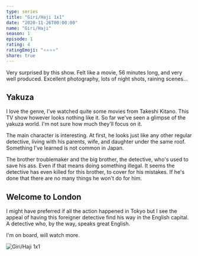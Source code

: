 ```yaml
---
type: series
title: "Giri/Haji 1x1"
date: "2020-11-26T00:00:00"
name: "Giri/Haji"
season: 1
episode: 1
rating: 4
ratingEmoji: "⭐️⭐️⭐️⭐️"
share: true
---
```


Very surprised by this show. Felt like a movie, 56 minutes long, and very well produced. Excellent photography, lots of night shots, raining scenes...

## Yakuza

I love the genre, I've watched quite some movies from Takeshi Kitano. This TV show however looks nothing like it. So far we've seen a glimpse of the yakuza world. I'm not sure how much they'll focus on it.

The main character is interesting. At first, he looks just like any other regular detective, living with his parents, wife, and daughter under the same roof. Something I've learned is not common in Japan.

The brother troublemaker and the big brother, the detective, who's used to save his ass. Even if that means doing something illegal. It seems the detective has even killed for this brother, to cover for his mistakes. If he's done that there are no many things he won't do for him.

## Welcome to London

I might have preferred if all the action happened in Tokyo but I see the appeal of having this foreigner detective find his way in the English capital. A detective who, by the way, speaks great English.

I'm on board, will watch more.

![Giri/Haji 1x1](https://cldup.com/d2tpr1yAf2.png)
